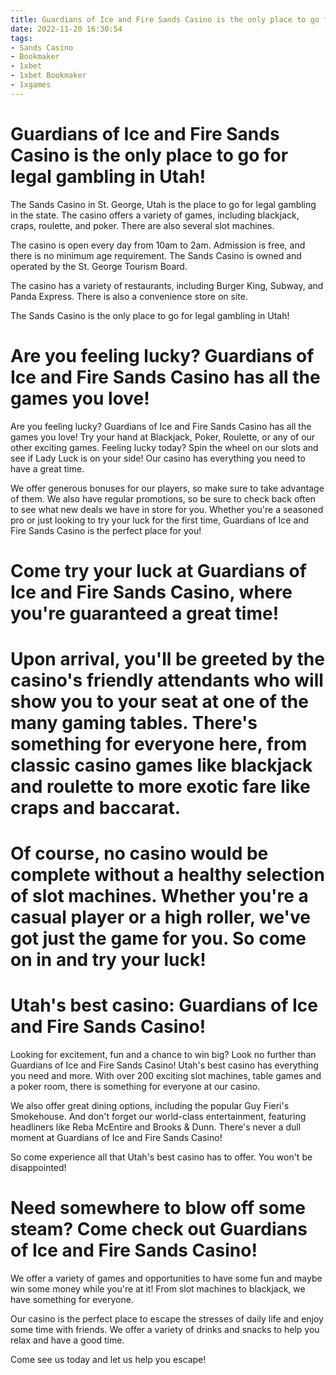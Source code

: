 ```yaml
---
title: Guardians of Ice and Fire Sands Casino is the only place to go for legal gambling in Utah!
date: 2022-11-20 16:30:54
tags:
- Sands Casino
- Bookmaker
- 1xbet
- 1xbet Bookmaker
- 1xgames
---
```



#  Guardians of Ice and Fire Sands Casino is the only place to go for legal gambling in Utah!

The Sands Casino in St. George, Utah is the place to go for legal gambling in the state. The casino offers a variety of games, including blackjack, craps, roulette, and poker. There are also several slot machines.

The casino is open every day from 10am to 2am. Admission is free, and there is no minimum age requirement. The Sands Casino is owned and operated by the St. George Tourism Board.

The casino has a variety of restaurants, including Burger King, Subway, and Panda Express. There is also a convenience store on site.

The Sands Casino is the only place to go for legal gambling in Utah!

#  Are you feeling lucky? Guardians of Ice and Fire Sands Casino has all the games you love!

Are you feeling lucky? Guardians of Ice and Fire Sands Casino has all the games you love! Try your hand at Blackjack, Poker, Roulette, or any of our other exciting games. Feeling lucky today? Spin the wheel on our slots and see if Lady Luck is on your side! Our casino has everything you need to have a great time.

We offer generous bonuses for our players, so make sure to take advantage of them. We also have regular promotions, so be sure to check back often to see what new deals we have in store for you. Whether you're a seasoned pro or just looking to try your luck for the first time, Guardians of Ice and Fire Sands Casino is the perfect place for you!

#  Come try your luck at Guardians of Ice and Fire Sands Casino, where you're guaranteed a great time!

#

# Upon arrival, you'll be greeted by the casino's friendly attendants who will show you to your seat at one of the many gaming tables. There's something for everyone here, from classic casino games like blackjack and roulette to more exotic fare like craps and baccarat.

#

# Of course, no casino would be complete without a healthy selection of slot machines. Whether you're a casual player or a high roller, we've got just the game for you. So come on in and try your luck!

#  Utah's best casino: Guardians of Ice and Fire Sands Casino!

Looking for excitement, fun and a chance to win big? Look no further than Guardians of Ice and Fire Sands Casino! Utah's best casino has everything you need and more. With over 200 exciting slot machines, table games and a poker room, there is something for everyone at our casino.

We also offer great dining options, including the popular Guy Fieri's Smokehouse. And don't forget our world-class entertainment, featuring headliners like Reba McEntire and Brooks & Dunn. There's never a dull moment at Guardians of Ice and Fire Sands Casino!

So come experience all that Utah's best casino has to offer. You won't be disappointed!

#  Need somewhere to blow off some steam? Come check out Guardians of Ice and Fire Sands Casino!

We offer a variety of games and opportunities to have some fun and maybe win some money while you're at it! From slot machines to blackjack, we have something for everyone.

Our casino is the perfect place to escape the stresses of daily life and enjoy some time with friends. We offer a variety of drinks and snacks to help you relax and have a good time.

Come see us today and let us help you escape!